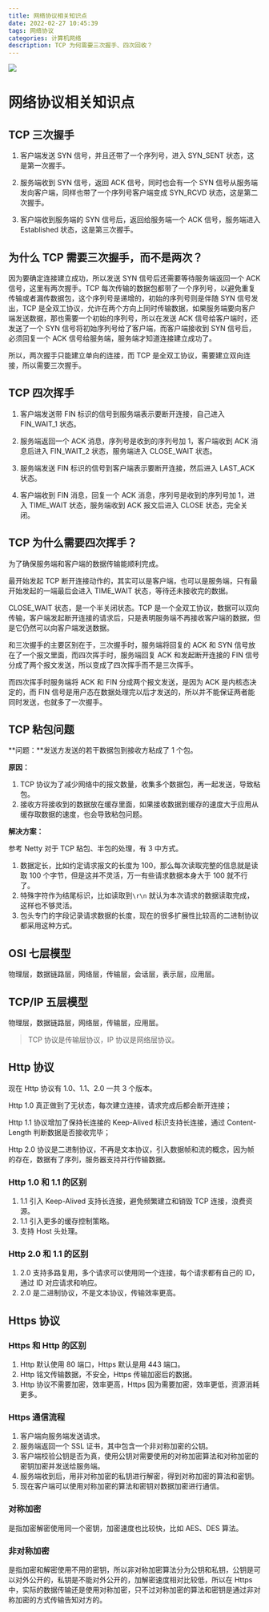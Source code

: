 ```yaml
---
title: 网络协议相关知识点
date: 2022-02-27 10:45:39
tags: 网络协议
categories: 计算机网络
description: TCP 为何需要三次握手、四次回收？
---
```


<img src='https://image.hanelalo.cn/images/202202271047191.png '/>

<!--more-->

# 网络协议相关知识点

## TCP 三次握手

1. 客户端发送 SYN 信号，并且还带了一个序列号，进入 SYN_SENT 状态，这是第一次握手。

2. 服务端收到 SYN 信号，返回 ACK 信号，同时也会有一个 SYN 信号从服务端发向客户端，同样也带了一个序列号客户端变成 SYN_RCVD 状态，这是第二次握手。

3. 客户端收到服务端的 SYN 信号后，返回给服务端一个 ACK 信号，服务端进入 Established 状态，这是第三次握手。

## 为什么 TCP 需要三次握手，而不是两次？

因为要确定连接建立成功，所以发送 SYN 信号后还需要等待服务端返回一个 ACK 信号，这里有两次握手。TCP 每次传输的数据包都带了一个序列号，以避免重复传输或者漏传数据包，这个序列号是递增的，初始的序列号则是伴随 SYN 信号发出，TCP 是全双工协议，允许在两个方向上同时传输数据，如果服务端要向客户端发送数据，那也需要一个初始的序列号，所以在发送 ACK 信号给客户端时，还发送了一个 SYN 信号将初始序列号给了客户端，而客户端接收到 SYN 信号后，必须回复一个 ACK 信号给服务端，服务端才知道连接建立成功了。

所以，两次握手只能建立单向的连接，而 TCP 是全双工协议，需要建立双向连接，所以需要三次握手。

## TCP 四次挥手

1. 客户端发送带 FIN 标识的信号到服务端表示要断开连接，自己进入 FIN_WAIT_1 状态。

2. 服务端返回一个 ACK 消息，序列号是收到的序列号加 1，客户端收到 ACK 消息后进入 FIN_WAIT_2 状态，服务端进入 CLOSE_WAIT 状态。

3. 服务端发送 FIN 标识的信号到客户端表示要断开连接，然后进入 LAST_ACK 状态。

4. 客户端收到 FIN 消息，回复一个 ACK 消息，序列号是收到的序列号加 1，进入 TIME_WAIT 状态，服务端收到 ACK 报文后进入 CLOSE 状态，完全关闭。

## TCP 为什么需要四次挥手？

为了确保服务端和客户端的数据传输能顺利完成。

最开始发起 TCP 断开连接动作的，其实可以是客户端，也可以是服务端，只有最开始发起的一端最后会进入 TIME_WAIT 状态，等待还未接收完的数据。

CLOSE_WAIT 状态，是一个半关闭状态。TCP 是一个全双工协议，数据可以双向传输，客户端发起断开连接的请求后，只是表明服务端不再接收客户端的数据，但是它仍然可以向客户端发送数据。

和三次握手的主要区别在于，三次握手时，服务端将回复的 ACK 和 SYN 信号放在了一个报文里面，而四次挥手时，服务端回复 ACK 和发起断开连接的 FIN 信号分成了两个报文发送，所以变成了四次挥手而不是三次挥手。

而四次挥手时服务端将 ACK 和 FIN 分成两个报文发送，是因为 ACK 是内核态决定的，而 FIN 信号是用户态在数据处理完以后才发送的，所以并不能保证两者能同时发送，也就多了一次握手。

## TCP 粘包问题

**问题：**发送方发送的若干数据包到接收方粘成了 1 个包。

**原因：**

1. TCP 协议为了减少网络中的报文数量，收集多个数据包，再一起发送，导致粘包。
2. 接收方将接收到的数据放在缓存里面，如果接收数据到缓存的速度大于应用从缓存取数据的速度，也会导致粘包问题。

**解决方案：**

参考 Netty 对于 TCP 粘包、半包的处理，有 3 中方式。

1. 数据定长，比如约定请求报文的长度为 100，那么每次读取完整的信息就是读取 100 个字节，但是这并不灵活，万一有些请求数据本身大于 100 就不行了。
2. 特殊字符作为结尾标识，比如读取到`\r\n` 就认为本次请求的数据读取完成，这样也不够灵活。
3. 包头专门的字段记录请求数据的长度，现在的很多扩展性比较高的二进制协议都采用这种方式。

## OSI 七层模型

物理层，数据链路层，网络层，传输层，会话层，表示层，应用层。

## TCP/IP 五层模型

物理层，数据链路层，网络层，传输层，应用层。

> TCP 协议是传输层协议，IP 协议是网络层协议。

## Http 协议

现在 Http 协议有 1.0、1.1、2.0 一共 3 个版本。

Http 1.0 真正做到了无状态，每次建立连接，请求完成后都会断开连接；

Http 1.1 协议增加了保持长连接的 Keep-Alived 标识支持长连接，通过 Content-Length 判断数据是否接收完毕；

Http 2.0 协议是二进制协议，不再是文本协议，引入数据帧和流的概念，因为帧的存在，数据有了序列，服务器支持并行传输数据。

### Http 1.0 和 1.1 的区别

1. 1.1 引入 Keep-Alived 支持长连接，避免频繁建立和销毁 TCP 连接，浪费资源。
2. 1.1 引入更多的缓存控制策略。
3. 支持 Host 头处理。

### Http 2.0 和 1.1 的区别

1. 2.0 支持多路复用，多个请求可以使用同一个连接，每个请求都有自己的 ID，通过 ID 对应请求和响应。
2. 2.0 是二进制协议，不是文本协议，传输效率更高。

## Https 协议

### Https 和 Http 的区别

1. Http 默认使用 80 端口，Https 默认是用 443 端口。
2. Http 铭文传输数据，不安全，Https 传输加密后的数据。
3. Http 协议不需要加密，效率更高，Https 因为需要加密，效率更低，资源消耗更多。

### Https 通信流程

1. 客户端向服务端发送请求。
2. 服务端返回一个 SSL 证书，其中包含一个非对称加密的公钥。
3. 客户端校验公钥是否为真，使用公钥对需要使用的对称加密算法和对称加密的密钥加密并发送给服务端。
4. 服务端收到后，用非对称加密的私钥进行解密，得到对称加密的算法和密钥。
5. 现在客户端可以使用对称加密的算法和密钥对数据加密进行通信。

### 对称加密

是指加密解密使用同一个密钥，加密速度也比较快，比如 AES、DES 算法。

### 非对称加密

是指加密和解密使用不用的密钥，所以非对称加密算法分为公钥和私钥，公钥是可以对外公开的，私钥是不能对外公开的，加解密速度相对比较低，所以在 Https 中，实际的数据传输还是使用对称加密，只不过对称加密的算法和密钥是通过非对称加密的方式传输告知对方的。

